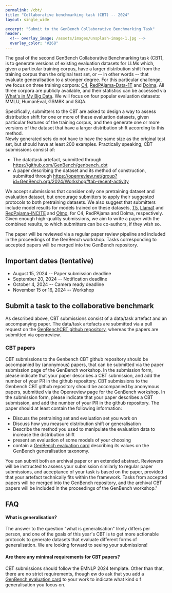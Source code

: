 ```yaml
---
permalink: /cbt/
title: "Collaborative benchmarking task (CBT) -- 2024"
layout: single_wide

excerpt: "Submit to the GenBench Collaborative Benchmarking Task"
header:
  <!-- overlay_image: /assets/images/unsplash-image-1.jpg -->
  overlay_color: "#268"
---
```


The goal of the second GenBench Collaborative Benchmarking task (CBT), is to generate versions of existing evaluation datasets for LLMs which, given a particular training corpus, have a larger distribution shift from the training corpus than the original test set, or -- in other words -- that evaluate generalisation to a stronger degree.
For this particular challenge, we focus on three training corpora: [C4](https://huggingface.co/datasets/allenai/c4), [RedPAjama-Data-1T](https://huggingface.co/datasets/togethercomputer/RedPajama-Data-1T) and [Dolma](https://huggingface.co/datasets/allenai/dolma).
All three corpora are publicly available, and their statistics can be accessed via [What's in My Big Data](https://github.com/allenai/wimbd).
We will focus on four popular evaluation datasets: MMLU, HumanEval, GSM8K and SiQA.

Specifically, submitters to the CBT are asked to design a way to assess distribution shift for one or more of these evaluation datasets, given particular features of the training corpus, and then generate one or more versions of the dataset that have a larger distribution shift according to this method.  
Newly generated sets do not have to have the same size as the original test set, but should have at least 200 examples.
Practically speaking, CBT submissions consist of:
* The data/task artefact, submitted through <https://github.com/GenBench/genbench_cbt>
* A paper describing the dataset and its method of construction, submitted through <https://openreview.net/group?id=GenBench.org/2024/Workshop#tab-recent-activity>

We accept submissions that consider only one pretraining dataset and evaluation dataset, but encourage submitters to apply their suggested protocols to both pretraining datasets.
We also suggest that submitters include model results for models trained on these datasets, [T5](https://huggingface.co/docs/transformers/en/model_doc/t5), [Llama1](https://huggingface.co/docs/transformers/en/model_doc/llama) and [RedPajama-INCITE](https://huggingface.co/togethercomputer/RedPajama-INCITE-Base-3B-v1) and [Olmo](https://huggingface.co/allenai/OLMo-7B), for C4, RedPAjama and Dolma, respectively. 
Given enough high-quality submissions, we aim to write a paper with the combined results, to which submitters can be co-authors, if they wish so.

The paper will be reviewed via a regular paper review pipeline and included in the proceedings of the GenBench workshop. 
Tasks corresponding to accepted papers will be merged into the GenBench repository.

## Important dates (tentative)
- August 15, 2024 -- Paper submission deadline
- September 20, 2024 -- Notification deadline
- October 4, 2024 -- Camera ready deadline
- November 15 or 16, 2024 -- Workshop

## Submit a task to the collaborative benchmark

As described above, CBT submissions consist of a data/task artefact and an accompanying paper.
The data/task artefacts are submitted via a pull request on the [GenBenchCBT github repository](https://github.com/GenBench/genbench_cbt), whereas the papers are submitted via openreview.


### CBT papers

CBT submissions to the Genbench CBT github repository should be accompanied by (anonymous) papers, that can be submitted via the paper submission page of the GenBench workshop.
In the submission form, please indicate that your paper describes a CBT submission, and add the number of your PR in the github repository.
CBT submissions to the Genbench CBT github repository should be accompanied by anonymous papers, submitted via the Openreview page for the GenBench workshop.
In the submission form, please indicate that your paper describes a CBT submission, and add the number of your PR in the github repository.
The paper should at least contain the following information:
* Discuss the pretraining set and evaluation set you work on
* Discuss how you measure distribution shift or generalisation
* Describe the method you used to manipulate the evaluation data to increase the distribution shift
* present an evaluation of some models of your choosing
* contain a [GenBench evaluation card](https://genbench.org/eval_cards/) describing its values on the GenBench generalisation taxonomy.

You can submit both an archival paper or an extended abstract.
Reviewers will be instructed to assess your submission similarly to regular paper submissions, and acceptance of your task is based on the paper, provided that your artefact technically fits within the framework.
Tasks from accepted papers will be merged into the GenBench repository, and the archival CBT papers will be included in the proceedings of the GenBench workshop."

## FAQ
#### What is generalisation?
The answer to the question "what is generalisation" likely differs per person, and one of the goals of this year's CBT is to get more actionable protocols to generate datasets that evaluate different forms of generalisation.
We are looking forward to seeing your submissions!

#### Are there any minimal requirements for CBT papers?
CBT submissions should follow the EMNLP 2024 template.
Other than that, there are no strict requirements, though ew do ask that you add a [GenBench evaluation card](https://genbench.org/eval_cards/) to your work to indicate what kind o f generalisation you focus on.
